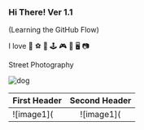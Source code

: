### Hi There! Ver 1.1 ###
(Learning the GitHub Flow)
 
I love 👣 ⚽ 🎱 🕹 🎮 🎸 🖥 📷 

Street Photography 

![dog](https://github.com/user-attachments/assets/805771a3-10c9-4915-8a98-630f9ce54964)

| First Header | Second Header |  
| :----------- | :-----------: |  
| ![image1](    |![image1](|  
